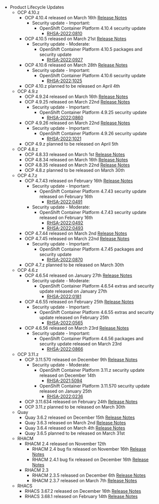 - Product Lifecycle Updates
    - OCP 4.10.z
        - OCP 4.10.4 released on March 16th [Release Notes](https://access.redhat.com/errata/RHBA-2022:0811)
            - Security update - Important:
                - OpenShift Container Platform 4.10.4 security update
                    - [RHSA-2022:0810](https://access.redhat.com/errata/RHSA-2022:0810)
        - OCP 4.10.5 released on March 21st [Release Notes](https://access.redhat.com/errata/RHBA-2022:0928)
            - Security update - Moderate:
                - OpenShift Container Platform 4.10.5 packages and security update
                    - [RHSA-2022:0927](https://access.redhat.com/errata/RHSA-2022:0927)
        - OCP 4.10.6 released on March 28th [Release Notes](https://access.redhat.com/errata/RHBA-2022:1026)
            - Security update - Important:
                - OpenShift Container Platform 4.10.6 security update
                    - [RHSA-2022:1025](https://access.redhat.com/errata/RHSA-2022:1025)
        - OCP 4.10.z planned to be released on April 4th
    - OCP 4.9.z
        - OCP 4.9.24 released on March 16th [Release Notes](https://access.redhat.com/errata/RHBA-2022:0798)
        - OCP 4.9.25 released on March 22nd [Release Notes](https://access.redhat.com/errata/RHBA-2022:0861)
            - Security update - Important:
                - OpenShift Container Platform 4.9.25 security update
                    - [RHSA-2022:0860](https://access.redhat.com/errata/RHSA-2022:0860)
        - OCP 4.9.26 released on March 22nd [Release Notes](https://access.redhat.com/errata/RHBA-2022:1022)
            - Security update - Important:
                - OpenShift Container Platform 4.9.26 security update
                    - [RHSA-2022:1021](https://access.redhat.com/errata/RHSA-2022:1021)
        - OCP 4.9.z planned to be released on April 5th
    - OCP 4.8.z
        - OCP 4.8.33 released on March 1st [Release Notes](https://access.redhat.com/errata/RHBA-2022:0651)
        - OCP 4.8.34 released on March 16th [Release Notes](https://access.redhat.com/errata/RHBA-2022:0795)
        - OCP 4.8.35 released on March 22nd [Release Notes](https://access.redhat.com/errata/RHBA-2022:0872)
        - OCP 4.8.z planned to be released on March 30th
    - OCP 4.7.z
        - OCP 4.7.43 released on February 16th [Release Notes](https://access.redhat.com/errata/RHBA-2022:0494)
            - Security update - Important:
                - OpenShift Container Platform 4.7.43 security update released on February 16th
                    - [RHSA-2022:0491](https://access.redhat.com/errata/RHSA-2022:0491)
            - Security update - Moderate:
                - OpenShift Container Platform 4.7.43 security update released on February 16th
                    - [RHSA-2022:0492](https://access.redhat.com/errata/RHSA-2022:0492)
                    - [RHSA-2022:0493](https://access.redhat.com/errata/RHSA-2022:0493)
        - OCP 4.7.44 released on March 2nd [Release Notes](https://access.redhat.com/errata/RHBA-2022:0647)
        - OCP 4.7.45 released on March 22nd [Release Notes](https://access.redhat.com/errata/RHBA-2022:0873)
            - Security update - Important:
                - OpenShift Container Platform 4.7.45 packages and security update
                    - [RHSA-2022:0870](https://access.redhat.com/errata/RHSA-2022:0870)
        - OCP 4.7.z planned to be released on March 30th
    - OCP 4.6.z
        - OCP 4.6.54 released on January 27th [Release Notes](https://access.redhat.com/errata/RHBA-2022:0180)
            - Security update - Moderate:
                - OpenShift Container Platform 4.6.54 extras and security update released on January 27th
                    - [RHSA-2022:0181](https://access.redhat.com/errata/RHSA-2022:0181)
        - OCP 4.6.55 released on February 25th [Release Notes](https://access.redhat.com/errata/RHBA-2022:0566)
            - Security update - Important:
                - OpenShift Container Platform 4.6.55 extras and security update released on February 25th
                    - [RHSA-2022:0565](https://access.redhat.com/errata/RHSA-2022:0565)
        - OCP 4.6.56 released on March 23rd [Release Notes](https://access.redhat.com/errata/RHBA-2022:0867)
            - Security update - Important:
                - OpenShift Container Platform 4.6.56 packages and security update released on March 23rd
                    - [RHSA-2022:0866](https://access.redhat.com/errata/RHSA-2022:0866)
    - OCP 3.11.z
        - OCP 3.11.570 released on December 9th [Release Notes](https://access.redhat.com/errata/RHBA-2021:4929)
            - Security update - Moderate:
                - OpenShift Container Platform 3.11.z security update released on December 14th
                    - [RHSA-2021:5094](https://access.redhat.com/errata/RHSA-2021:5094)
               - OpenShift Container Platform 3.11.570 security update released on January 25th
                    - [RHSA-2022:0236](https://access.redhat.com/errata/RHSA-2022:0236)
        - OCP 3.11.634 released on February 24th [Release Notes](https://access.redhat.com/errata/RHBA-2022:0556)
        - OCP 3.11.z planned to be released on March 30th
    - Quay
        - Quay 3.6.2 released on December 15th [Release Notes](https://access.redhat.com/errata/RHBA-2021:5034)
        - Quay 3.6.3 released on March 2nd [Release Notes](https://access.redhat.com/errata/RHBA-2022:0554)
        - Quay 3.6.4 released on March 4th [Release Notes](https://access.redhat.com/errata/RHBA-2022:0734)
        - Quay 3.6.5 planned to be released on March 31st
    - RHACM
        - RHACM 2.4 released on November 12th
            - RHACM 2.4 bug fix released on November 16th [Release Notes](https://access.redhat.com/errata/RHBA-2021:4674)
            - RHACM 2.4.1 bug fix released on December 16th [Release Notes](https://access.redhat.com/errata/RHBA-2021:51984)
        - RHACM 2.3
            - RHACM 2.3.5 released on December 6th [Release Notes](https://access.redhat.com/errata/RHBA-2021:4966)
            - RHACM 2.3.7 released on March 7th [Release Notes](https://access.redhat.com/errata/RHBA-2022:0762)
    - RHACS
        - RHACS 3.67.2 released on December 16th [Release Notes](https://access.redhat.com/errata/RHBA-2021:5201)
        - RHACS 3.68.1 released on February 14th [Release Notes](https://access.redhat.com/errata/RHBA-2022:0521)
  